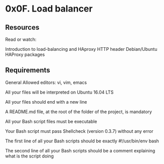# 0x0F. Load balancer

## Resources
Read or watch:

Introduction to load-balancing and HAproxy
HTTP header
Debian/Ubuntu HAProxy packages

## Requirements
General
  Allowed editors: vi, vim, emacs

  All your files will be interpreted on Ubuntu 16.04 LTS

  All your files should end with a new line

  A README.md file, at the root of the folder of the project, is mandatory

  All your Bash script files must be executable

  Your Bash script must pass Shellcheck (version 0.3.7) without any error

  The first line of all your Bash scripts should be exactly #!/usr/bin/env bash

  The second line of all your Bash scripts should be a comment explaining what is the script doing
